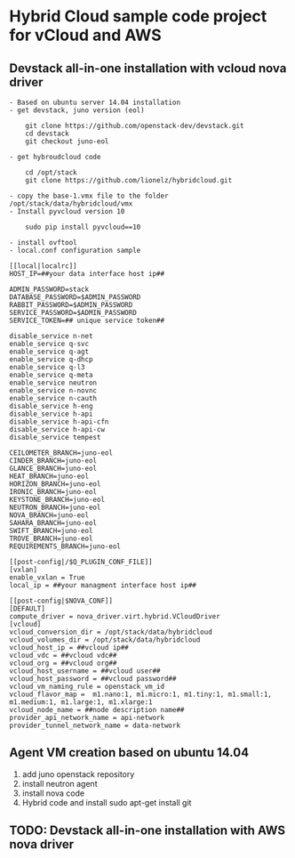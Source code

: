 # Hybrid Cloud sample code project for vCloud and AWS 

## Devstack all-in-one installation with vcloud nova driver

    - Based on ubuntu server 14.04 installation
    - get devstack, juno version (eol)
```
    git clone https://github.com/openstack-dev/devstack.git
    cd devstack
    git checkout juno-eol
```
    - get hybroudcloud code
```
    cd /opt/stack
    git clone https://github.com/lionelz/hybridcloud.git
```
    - copy the base-1.vmx file to the folder /opt/stack/data/hybridcloud/vmx
    - Install pyvcloud version 10
```
    sudo pip install pyvcloud==10
```
    - install ovftool
    - local.conf configuration sample
```
[[local|localrc]]
HOST_IP=##your data interface host ip##

ADMIN_PASSWORD=stack
DATABASE_PASSWORD=$ADMIN_PASSWORD
RABBIT_PASSWORD=$ADMIN_PASSWORD
SERVICE_PASSWORD=$ADMIN_PASSWORD
SERVICE_TOKEN=## unique service token##

disable_service n-net
enable_service q-svc
enable_service q-agt
enable_service q-dhcp
enable_service q-l3
enable_service q-meta
enable_service neutron
enable_service n-novnc
enable_service n-cauth
disable_service h-eng
disable_service h-api
disable_service h-api-cfn
disable_service h-api-cw
disable_service tempest

CEILOMETER_BRANCH=juno-eol
CINDER_BRANCH=juno-eol
GLANCE_BRANCH=juno-eol
HEAT_BRANCH=juno-eol
HORIZON_BRANCH=juno-eol
IRONIC_BRANCH=juno-eol
KEYSTONE_BRANCH=juno-eol
NEUTRON_BRANCH=juno-eol
NOVA_BRANCH=juno-eol
SAHARA_BRANCH=juno-eol
SWIFT_BRANCH=juno-eol
TROVE_BRANCH=juno-eol
REQUIREMENTS_BRANCH=juno-eol

[[post-config|/$Q_PLUGIN_CONF_FILE]]
[vxlan]
enable_vxlan = True
local_ip = ##your managment interface host ip##

[[post-config|$NOVA_CONF]]
[DEFAULT]
compute_driver = nova_driver.virt.hybrid.VCloudDriver
[vcloud]
vcloud_conversion_dir = /opt/stack/data/hybridcloud
vcloud_volumes_dir = /opt/stack/data/hybridcloud
vcloud_host_ip = ##vcloud ip##
vcloud_vdc = ##vcloud vdc##
vcloud_org = ##vcloud org##
vcloud_host_username = ##vcloud user##
vcloud_host_password = ##vcloud password##
vcloud_vm_naming_rule = openstack_vm_id
vcloud_flavor_map =  m1.nano:1, m1.micro:1, m1.tiny:1, m1.small:1, m1.medium:1, m1.large:1, m1.xlarge:1
vcloud_node_name = ##node description name##
provider_api_network_name = api-network
provider_tunnel_network_name = data-network
```
 
## Agent VM creation based on ubuntu 14.04
1. add juno openstack repository
2. install neutron agent
3. install nova code
4. Hybrid code and install
    sudo apt-get install git

## TODO: Devstack all-in-one installation with AWS nova driver


